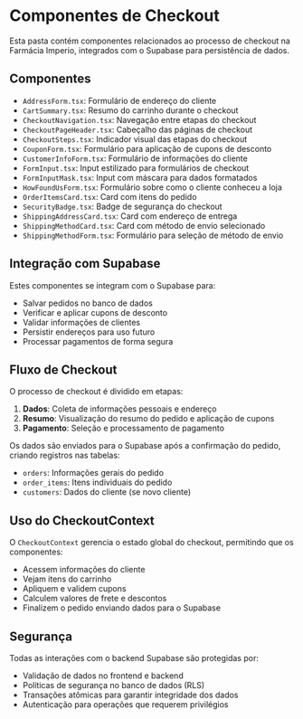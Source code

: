 
# Componentes de Checkout

Esta pasta contém componentes relacionados ao processo de checkout na Farmácia Imperio, integrados com o Supabase para persistência de dados.

## Componentes

- `AddressForm.tsx`: Formulário de endereço do cliente
- `CartSummary.tsx`: Resumo do carrinho durante o checkout
- `CheckoutNavigation.tsx`: Navegação entre etapas do checkout
- `CheckoutPageHeader.tsx`: Cabeçalho das páginas de checkout
- `CheckoutSteps.tsx`: Indicador visual das etapas do checkout
- `CouponForm.tsx`: Formulário para aplicação de cupons de desconto
- `CustomerInfoForm.tsx`: Formulário de informações do cliente
- `FormInput.tsx`: Input estilizado para formulários de checkout
- `FormInputMask.tsx`: Input com máscara para dados formatados
- `HowFoundUsForm.tsx`: Formulário sobre como o cliente conheceu a loja
- `OrderItemsCard.tsx`: Card com itens do pedido
- `SecurityBadge.tsx`: Badge de segurança do checkout
- `ShippingAddressCard.tsx`: Card com endereço de entrega
- `ShippingMethodCard.tsx`: Card com método de envio selecionado
- `ShippingMethodForm.tsx`: Formulário para seleção de método de envio

## Integração com Supabase

Estes componentes se integram com o Supabase para:
- Salvar pedidos no banco de dados
- Verificar e aplicar cupons de desconto
- Validar informações de clientes
- Persistir endereços para uso futuro
- Processar pagamentos de forma segura

## Fluxo de Checkout

O processo de checkout é dividido em etapas:
1. **Dados**: Coleta de informações pessoais e endereço
2. **Resumo**: Visualização do resumo do pedido e aplicação de cupons
3. **Pagamento**: Seleção e processamento de pagamento

Os dados são enviados para o Supabase após a confirmação do pedido, criando registros nas tabelas:
- `orders`: Informações gerais do pedido
- `order_items`: Itens individuais do pedido
- `customers`: Dados do cliente (se novo cliente)

## Uso do CheckoutContext

O `CheckoutContext` gerencia o estado global do checkout, permitindo que os componentes:
- Acessem informações do cliente
- Vejam itens do carrinho
- Apliquem e validem cupons
- Calculem valores de frete e descontos
- Finalizem o pedido enviando dados para o Supabase

## Segurança

Todas as interações com o backend Supabase são protegidas por:
- Validação de dados no frontend e backend
- Políticas de segurança no banco de dados (RLS)
- Transações atômicas para garantir integridade dos dados
- Autenticação para operações que requerem privilégios
